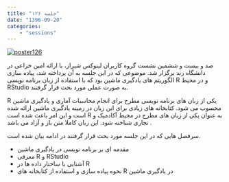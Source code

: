 ```yaml
---
title: "جلسه ۱۲۶"
date: "1396-09-20"
categories:
    - "sessions"
---
```

[![poster126](../../img/poster126.jpg)](../../img/poster126.jpg)

صد و بیست و ششمین نشست گروه کاربران لینوکس شیراز، با ارائه امین خزاعی در دانشگاه زند برگزار شد. موضوعی که در این جلسه به آن پرداخته شد، پیاده سازی الگوریتم های یادگیری ماشین بود که با استفاده از زبان برنامه نویسی R و در محیط RStudio به صورت عملی مورد بحث قرار گرفتند.

R یکی از زبان های برنامه نویسی مطرح برای انجام محاسبات آماری و یادگیری ماشین محسوب می شود. کتابخانه های زیادی برای این زبان در زمینه یادگیری ماشین ارائه شده است و این امر باعث شده است R به عنوان یکی از زبان های مطرح در محیط آکادمیک و تجاری شناخته شود. این زبان کاملا متن باز و آزاد می باشد .

سرفصل هایی که در این جلسه مورد بحث قرار گرفتند در ادامه بیان شده است.

* مقدمه ای بر برنامه نویسی در یادگیری ماشین
* معرفی R و RStudio
* آشنایی با ساختار داده ها در R
* نحوه پیاده سازی و استفاده از کتابخانه های R در یادگیری ماشین
